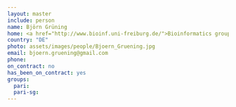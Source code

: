 ```yaml
---
layout: master
include: person
name: Björn Grüning
home: <a href="http://www.bioinf.uni-freiburg.de/">Bioinformatics group, University of Freiburg</a>
country: "DE"
photo: assets/images/people/Bjoern_Gruening.jpg
email: bjoern.gruening@gmail.com
phone:
on_contract: no
has_been_on_contract: yes
groups:
  pari:
  pari-sg:
---
```

